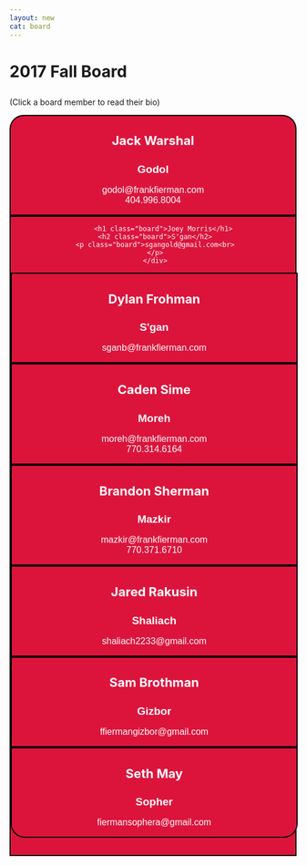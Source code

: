 ```yaml
---
layout: new
cat: board
---
```


<style>

.board {
	background: Crimson;
	float: center;
	clear: both;
   	color: White;
	text-align: center;
}


div.board {
   margin: auto;
   border: 2px solid Black;
   max-width: 700px;
   min-width: 500px;
}

h1.board {
	font-size: 22px;
}

h2.board {
	font-size: 19px;
	font-family: Arial;
}

p.board {
   font-family: Arial;
   font-size: 16;
}

.maintext a {
  color: Gray;
  text-decoration: none;
}

.board a {text-decoration: none;}

#top {border-radius: 25px 25px 0 0;}
#bottom {border-radius: 0 0 25px 25px;}
#space {margin: 0 0 30px 0}
</style>

<h1>

2017 Fall Board


</h1>

<div class="maintext">
<p>  (Click a board member to read their bio)
</p>
</div>



<div class="board" id="top"> <a href="/board/bios/JackWarshal.html">
         <h1 class="board">Jack Warshal</h1>
	 <h2 class="board">Godol</h2>
	 <p class="board">godol@frankfierman.com<br>
	 404.996.8004</p> </a></div>

<div class="board">

         <h1 class="board">Joey Morris</h1>
	 <h2 class="board">S'gan</h2>
	 <p class="board">sgangold@gmail.com<br>
	 </p>
	 </div>

<div class="board">
         <h1 class="board">Dylan Frohman</h1>
	 <h2 class="board">S'gan</h2>
	 <p class="board">sganb@frankfierman.com<br>
	 </p>
	 </div>

<div class="board">
         <h1 class="board">Caden Sime</h1>
	 <h2 class="board">Moreh</h2>
	 <p class="board">moreh@frankfierman.com<br>
	 770.314.6164
	 </p>
	 </div>

<div class="board">
         <h1 class="board">Brandon Sherman</h1>
	 <h2 class="board">Mazkir</h2>
	 <p class="board">mazkir@frankfierman.com<br>
	 770.371.6710
	 </p>
	 </div>

<div class="board">
         <h1 class="board">Jared Rakusin</h1>
	 <h2 class="board">Shaliach</h2>
	 <p class="board">shaliach2233@gmail.com<br>
	 </p>
	 </div>

<div class="board">
         <h1 class="board">Sam Brothman</h1>
	 <h2 class="board">Gizbor</h2>
	 <p class="board">ffiermangizbor@gmail.com<br>
	 </p>
	 </div>

<div class="board" id="bottom">
         <h1 class="board">Seth May</h1>
	 <h2 class="board">Sopher</h2>
	 <p class="board">fiermansophera@gmail.com<br>
	 </p>
	 </div>

<div id="space"> </div> 
